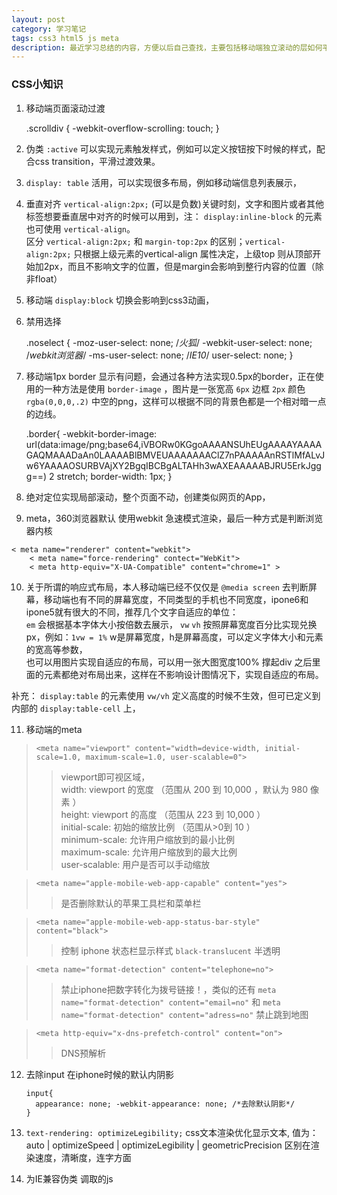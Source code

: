 ```yaml
---
layout: post
category: 学习笔记
tags: css3 html5 js meta
description: 最近学习总结的内容，方便以后自己查找，主要包括移动端独立滚动的层如何平滑滚动，交互样式，垂直布局，移动端版0.5像素的边框，meta默认webkit渲染和响应式布局的一些看法。响应式布局以后会单独在详细说明，其他的后期还会再补充。
---
```


### CSS小知识

  1. 移动端页面滚动过渡

		.scrolldiv { 
			-webkit-overflow-scrolling: touch;
		}

  2. 伪类 `:active` 可以实现元素触发样式，例如可以定义按钮按下时候的样式，配合css transition，平滑过渡效果。
  3.  `display: table` 活用，可以实现很多布局，例如移动端信息列表展示，
  4. 垂直对齐 `vertical-align:2px;` (可以是负数)关键时刻，文字和图片或者其他标签想要垂直居中对齐的时候可以用到，注： `display:inline-block` 的元素也可使用 `vertical-align`。  
  区分 `vertical-align:2px;` 和 `margin-top:2px` 的区别；`vertical-align:2px;` 只根据上级元素的vertical-align 属性决定，上级top 则从顶部开始加2px，而且不影响文字的位置，但是margin会影响到整行内容的位置（除非float）
  5. 移动端 `display:block` 切换会影响到css3动画，
  6. 禁用选择

  		.noselect {
			-moz-user-select: none; /*火狐*/
			-webkit-user-select: none; /*webkit浏览器*/
			-ms-user-select: none; /*IE10*/
			user-select: none;
		}
  
  7. 移动端1px border 显示有问题，会通过各种方法实现0.5px的border，正在使用的一种方法是使用 `border-image` ，图片是一张宽高 `6px`  边框 `2px`  颜色 `rgba(0,0,0,.2)`  中空的png，这样可以根据不同的背景色都是一个相对暗一点的边线。

		.border{
			-webkit-border-image: url(data:image/png;base64,iVBORw0KGgoAAAANSUhEUgAAAAYAAAAGAQMAAADaAn0LAAAABlBMVEUAAAAAAAClZ7nPAAAAAnRSTlMfALvJw6YAAAAOSURBVAjXY2BgqIBCBgALTAHh3wAXEAAAAABJRU5ErkJggg==) 2 stretch;
			border-width: 1px;
		}

  8. 绝对定位实现局部滚动，整个页面不动，创建类似网页的App，
  9. meta，360浏览器默认 使用webkit 急速模式渲染，最后一种方式是判断浏览器内核

  	< meta name="renderer" content="webkit">
		< meta name="force-rendering" contect="WebKit">
		< meta http-equiv="X-UA-Compatible" content="chrome=1" >

  10. 关于所谓的响应式布局，本人移动端已经不仅仅是 `@media screen` 去判断屏幕，移动端也有不同的屏幕宽度，不同类型的手机也不同宽度，ipone6和ipone5就有很大的不同，推荐几个文字自适应的单位：  
   `em` 会根据基本字体大小按倍数去展示， 
   `vw`  `vh` 按照屏幕宽度百分比实现兑换px，例如：`1vw = 1%` w是屏幕宽度，h是屏幕高度，可以定义字体大小和元素的宽高等参数，  
   也可以用图片实现自适应的布局，可以用一张大图宽度100% 撑起div 之后里面的元素都绝对布局出来，这样在不影响设计图情况下，实现自适应的布局。

   补充： `display:table` 的元素使用 `vw/vh` 定义高度的时候不生效，但可已定义到内部的 `display:table-cell` 上，

  11. 移动端的meta
  
  >  `<meta name="viewport" content="width=device-width, initial-scale=1.0, maximum-scale=1.0, user-scalable=0">`    
  >> viewport即可视区域，  
  >> width: viewport 的宽度 （范围从 200 到 10,000 ，默认为 980 像素 ）  
  >> height: viewport 的高度 （范围从 223 到 10,000 ）  
  >> initial-scale: 初始的缩放比例 （范围从>0到 10 ）  
  >> minimum-scale: 允许用户缩放到的最小比例  
  >> maximum-scale: 允许用户缩放到的最大比例  
  >> user-scalable: 用户是否可以手动缩放  

  >  `<meta name="apple-mobile-web-app-capable" content="yes">`  
  >> 是否删除默认的苹果工具栏和菜单栏  
  
  >  `<meta name="apple-mobile-web-app-status-bar-style" content="black">`   
  >> 控制 iphone 状态栏显示样式  `black-translucent` 半透明  
  
  >  `<meta name="format-detection" content="telephone=no">`   
  >>  禁止iphone把数字转化为拨号链接！，类似的还有 `meta name="format-detection" content="email=no"` 和 `meta name="format-detection" content="adress=no"` 禁止跳到地图  

  >  `<meta http-equiv="x-dns-prefetch-control" content="on">`   
  >> DNS预解析  

  12. 去除input 在iphone时候的默认内阴影 
          
          input{ 
            appearance: none; -webkit-appearance: none; /*去除默认阴影*/
          }
  13.  `text-rendering: optimizeLegibility;` css文本渲染优化显示文本, 值为：auto | optimizeSpeed | optimizeLegibility | geometricPrecision  区别在渲染速度，清晰度，连字方面

  14. 为IE兼容伪类 调取的js

        <!-- 为IE兼容伪类 调取的js-->
        <!--[if (gte IE 6)&(lte IE 8)]>
            <script type="text/javascript" src="selectivizr.js"></script>
        <![endif]-->


[jekyll]: http://jekyllrb.com/ "Jekyll 官方文档"
[emacs-jekyll]: https://github.com/diasjorge/jekyll.el "Emacs Jekyll 插件"
[emacs-jekyll-better]: https://github.com/tangjiujun/emacs.d/blob/master/custom-util/jekyll.el "修改后的 Emacs Jekyll 插件"
